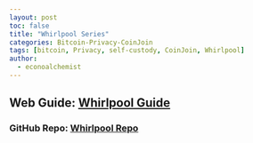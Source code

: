 ```yaml
---
layout: post
toc: false
title: "Whirlpool Series"
categories: Bitcoin-Privacy-CoinJoin
tags: [bitcoin, Privacy, self-custody, CoinJoin, Whirlpool]
author:
  - econoalchemist
---
```

## Web Guide: [Whirlpool Guide](https://whirlpool.econoalchemist.com)
### GitHub Repo: [Whirlpool Repo](https://github.com/econoalchemist/Whirlpool)
